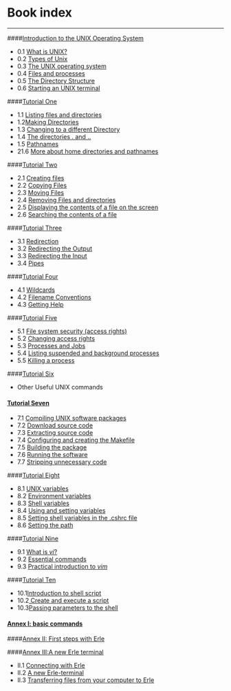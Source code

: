 # Book index
---
####[Introduction to the UNIX Operating System](../introduction_to_the_unix_operating_system/README.md)

- 0.1 [What is UNIX?](../introduction_to_the_unix_operating_system/whatunix.md)
- 0.2 [Types of Unix](../introduction_to_the_unix_operating_system/typeunix.md)
- 0.3 [The UNIX operating system](../introduction_to_the_unix_operating_system/opsystem.md)
- 0.4 [Files and processes](../introduction_to_the_unix_operating_system/fileproc.md)
- 0.5 [The Directory Structure](../introduction_to_the_unix_operating_system/dirsturc.md)
- 0.6 [Starting an UNIX terminal](../introduction_to_the_unix_operating_system/startunix.md)

####[Tutorial One ](../tutorial_1/README.md)


- 1.1 [Listing files and directories](../tutorial1/listfilesdirec.md)
- 1.2[Making Directories](../tutorial1makedir/.md)
- 1.3 [Changing to a different Directory](../tutorial1/changedir.md)
- 1.4 [The directories . and ..](../tutorial1/dirpoint.md)
- 1.5 [Pathnames](../tutorial1/path.md)
- 21.6 [More about home directories and pathnames](../tutorial1/more.md)

####[Tutorial Two](../tutorial_2/README.md)

- 2.1 [Creating files](../tutorial_2/createfile.md)
- 2.2 [Copying Files](../tutorial_2/copyfile.md)
- 2.3 [Moving Files](../tutorial_2/movefile.md)
- 2.4 [Removing Files and directories](../tutorial_2/remove.md)
- 2.5 [Displaying the contents of a file on the screen](../tutorial_2/content.md)
- 2.6 [Searching the contents of a file](../tutorial_2/searchefile.md)

####[Tutorial Three](../tutorial_3/README.md)

- 3.1 [Redirection](../tutorial_3/redirect.md)
- 3.2 [Redirecting the Output](../tutorial_3/rein.md)
- 3.3 [Redirecting the Input](../tutorial_3/reout.md)
- 3.4 [Pipes](../tutorial_3/pipe.md)

####[Tutorial Four](../tutorial_4/README.md)

- 4.1 [Wildcards](../tutorial_4/wild.md)
- 4.2 [Filename Conventions](../tutorial_4/filename.md)
- 4.3 [Getting Help](../tutorial_4/help.md)

####[Tutorial Five](../tutorial_5/README.md)

- 5.1 [File system security (access rights)](../tutorial_5/security.md)
- 5.2 [Changing access rights](../tutorial_5/changeacc.md)
- 5.3 [Processes and Jobs](../tutorial_5/procc.md)
- 5.4 [Listing suspended and background processes](../tutorial_5/susproc.md)
- 5.5 [Killing a process](../tutorial_5/killproc.md)

####[Tutorial Six](../tutorial_6/README.md)

- Other Useful UNIX commands

#### [Tutorial Seven](../tutorial_7/README.md)

- 7.1 [Compiling UNIX software packages](../tutorial_7/compil.md)
- 7.2 [Download source code](../tutorial_7/download.md)
- 7.3 [Extracting source code](../tutorial_7/extract.md)
- 7.4 [Configuring and creating the Makefile](../tutorial_7/conf.md)
- 7.5 [Building the package](../tutorial_7/building.md)
- 7.6 [Running the software](../tutorial_7/run.md)
- 7.7 [Stripping unnecessary code](../tutorial_7/strip.md)


####[Tutorial Eight](../tutorial_8/README.md)

- 8.1 [UNIX variables](../tutorial_8/var.md)
- 8.2 [Environment variables](../tutorial_8/envirvar.md)
- 8.3 [Shell variables](../tutorial_8/shellvar.md)
- 8.4 [Using and setting variables](../tutorial_8/usevar.md)
- 8.5 [Setting shell variables in the .cshrc file](../tutorial_8/setvar.md)
- 8.6 [Setting the path](../tutorial_8/setpath.md)

####[Tutorial Nine](../tutorial_9/README.md)

- 9.1 [What is *vi*?](../tutorial_9/whatisvi.md)
- 9.2 [Essential commands](../tutorial_9/esscom.md)
- 9.3 [Practical introduction to *vim*](../tutorial_9/pracvi.md)

####[Tutorial Ten](../tutorial_10/README.md)

- 10.1[Introduction to shell script](../tutorial_10/introscrpti.md)
- 10.2[ Create and execute a script](../tutorial_10/creexe.md)
- 10.3[Passing parameters to the shell](../tutorial_10/parameters.md)


#### [Annex I: basic commands](../annex_i_basic_commands/README.md)

####[Annex II: First steps with Erle](../annex_ii_first_steps_with_erle/README.md)


####[Annex III:A new Erle terminal](../annex_iii_a_new_erle_terminal/README.md)

- II.1 [Connecting with Erle](../annex_iii_a_new_erle_terminal/conerle.md)
- II.2 [A new Erle-terminal](../annex_iii_a_new_erle_terminal/terminal.md)
- II.3 [Transferring files from your computer to Erle](../annex_iii_a_new_erle_terminal/transferfile.md)

